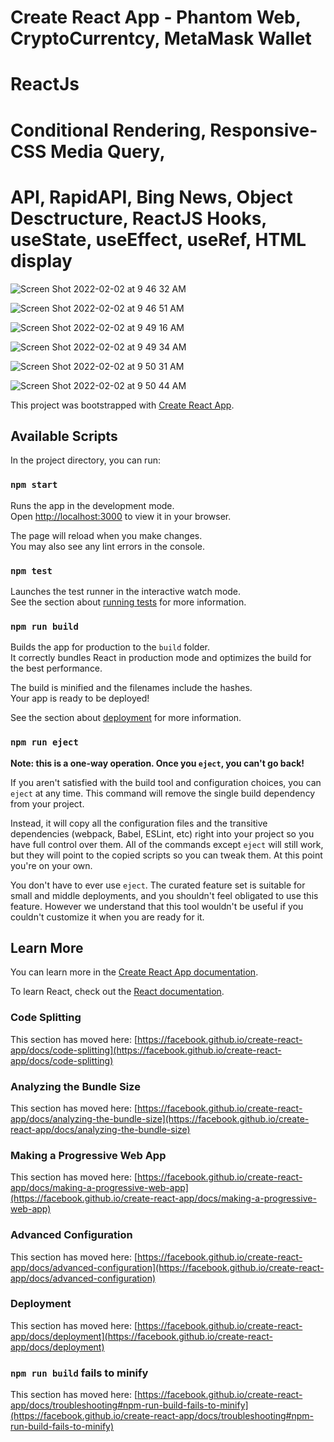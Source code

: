 #  Create React App - Phantom Web, CryptoCurrentcy, MetaMask Wallet
#  ReactJs
#  Conditional Rendering, Responsive-CSS Media Query,
#  API, RapidAPI, Bing News, Object Desctructure, ReactJS Hooks, useState, useEffect, useRef, HTML display


![Screen Shot 2022-02-02 at 9 46 32 AM](https://user-images.githubusercontent.com/95377031/152210153-388cb807-7cfa-4053-806d-69aa580ffb3c.png)

![Screen Shot 2022-02-02 at 9 46 51 AM](https://user-images.githubusercontent.com/95377031/152210163-480aa5a4-d1e2-4dfc-bc89-cdf9b60e0198.png)

![Screen Shot 2022-02-02 at 9 49 16 AM](https://user-images.githubusercontent.com/95377031/152210171-4f9c56e5-bfa1-4bbf-9862-459a4085bb32.png)

![Screen Shot 2022-02-02 at 9 49 34 AM](https://user-images.githubusercontent.com/95377031/152210173-47038529-6c02-45d6-9dac-64ba49c80e9a.png)

![Screen Shot 2022-02-02 at 9 50 31 AM](https://user-images.githubusercontent.com/95377031/152210176-a6c4ee5f-76f0-46fc-8253-7d520f31d484.png)

![Screen Shot 2022-02-02 at 9 50 44 AM](https://user-images.githubusercontent.com/95377031/152210177-c424bdc5-cc95-48a5-a1e8-d484a04a4e69.png)



This project was bootstrapped with [Create React App](https://github.com/facebook/create-react-app).

## Available Scripts

In the project directory, you can run:

### `npm start`

Runs the app in the development mode.\
Open [http://localhost:3000](http://localhost:3000) to view it in your browser.

The page will reload when you make changes.\
You may also see any lint errors in the console.

### `npm test`

Launches the test runner in the interactive watch mode.\
See the section about [running tests](https://facebook.github.io/create-react-app/docs/running-tests) for more information.

### `npm run build`

Builds the app for production to the `build` folder.\
It correctly bundles React in production mode and optimizes the build for the best performance.

The build is minified and the filenames include the hashes.\
Your app is ready to be deployed!

See the section about [deployment](https://facebook.github.io/create-react-app/docs/deployment) for more information.

### `npm run eject`

**Note: this is a one-way operation. Once you `eject`, you can't go back!**

If you aren't satisfied with the build tool and configuration choices, you can `eject` at any time. This command will remove the single build dependency from your project.

Instead, it will copy all the configuration files and the transitive dependencies (webpack, Babel, ESLint, etc) right into your project so you have full control over them. All of the commands except `eject` will still work, but they will point to the copied scripts so you can tweak them. At this point you're on your own.

You don't have to ever use `eject`. The curated feature set is suitable for small and middle deployments, and you shouldn't feel obligated to use this feature. However we understand that this tool wouldn't be useful if you couldn't customize it when you are ready for it.

## Learn More

You can learn more in the [Create React App documentation](https://facebook.github.io/create-react-app/docs/getting-started).

To learn React, check out the [React documentation](https://reactjs.org/).

### Code Splitting

This section has moved here: [https://facebook.github.io/create-react-app/docs/code-splitting](https://facebook.github.io/create-react-app/docs/code-splitting)

### Analyzing the Bundle Size

This section has moved here: [https://facebook.github.io/create-react-app/docs/analyzing-the-bundle-size](https://facebook.github.io/create-react-app/docs/analyzing-the-bundle-size)

### Making a Progressive Web App

This section has moved here: [https://facebook.github.io/create-react-app/docs/making-a-progressive-web-app](https://facebook.github.io/create-react-app/docs/making-a-progressive-web-app)

### Advanced Configuration

This section has moved here: [https://facebook.github.io/create-react-app/docs/advanced-configuration](https://facebook.github.io/create-react-app/docs/advanced-configuration)

### Deployment

This section has moved here: [https://facebook.github.io/create-react-app/docs/deployment](https://facebook.github.io/create-react-app/docs/deployment)

### `npm run build` fails to minify

This section has moved here: [https://facebook.github.io/create-react-app/docs/troubleshooting#npm-run-build-fails-to-minify](https://facebook.github.io/create-react-app/docs/troubleshooting#npm-run-build-fails-to-minify)
